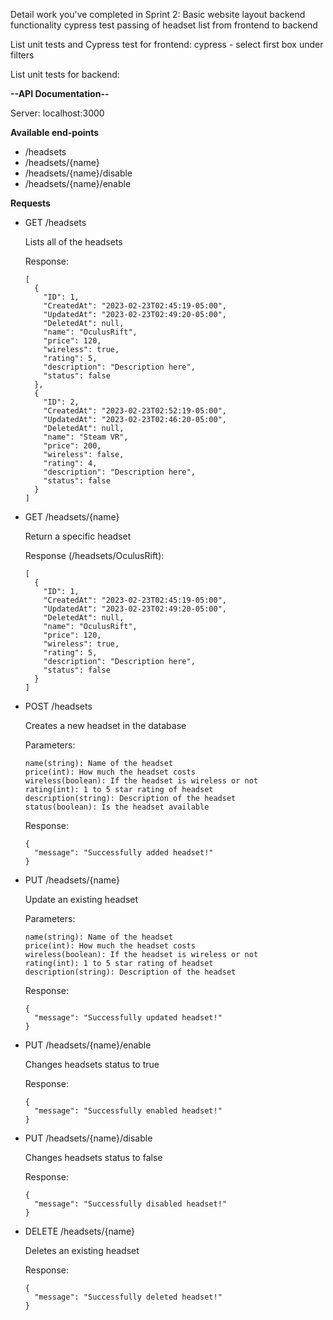Detail work you've completed in Sprint 2:
Basic website layout
backend functionality
cypress test
passing of headset list from frontend to backend

List unit tests and Cypress test for frontend:
cypress - select first box under filters

List unit tests for backend:


**--API Documentation--**

Server: localhost:3000

**Available end-points**

  - /headsets
  - /headsets/{name}
  - /headsets/{name}/disable
  - /headsets/{name}/enable


**Requests**

- GET /headsets

    Lists all of the headsets

    Response:
            
      [
        {
          "ID": 1,
          "CreatedAt": "2023-02-23T02:45:19-05:00",
          "UpdatedAt": "2023-02-23T02:49:20-05:00",
          "DeletedAt": null,
          "name": "OculusRift",
          "price": 120,
          "wireless": true,
          "rating": 5,
          "description": "Description here",
          "status": false
        },
        {
          "ID": 2,
          "CreatedAt": "2023-02-23T02:52:19-05:00",
          "UpdatedAt": "2023-02-23T02:46:20-05:00",
          "DeletedAt": null,
          "name": "Steam VR",
          "price": 200,
          "wireless": false,
          "rating": 4,
          "description": "Description here",
          "status": false
        }
      ]

- GET /headsets/{name}

    Return a specific headset
    
    Response (/headsets/OculusRift): 
    
      [
        {
          "ID": 1,
          "CreatedAt": "2023-02-23T02:45:19-05:00",
          "UpdatedAt": "2023-02-23T02:49:20-05:00",
          "DeletedAt": null,
          "name": "OculusRift",
          "price": 120,
          "wireless": true,
          "rating": 5,
          "description": "Description here",
          "status": false
        }
      ]

- POST /headsets

    Creates a new headset in the database
    
    Parameters:
      
      name(string): Name of the headset
      price(int): How much the headset costs
      wireless(boolean): If the headset is wireless or not
      rating(int): 1 to 5 star rating of headset
      description(string): Description of the headset
      status(boolean): Is the headset available
    
    Response:
    
      {
        "message": "Successfully added headset!"
      }

- PUT /headsets/{name}

    Update an existing headset
    
    Parameters:
      
      name(string): Name of the headset
      price(int): How much the headset costs
      wireless(boolean): If the headset is wireless or not
      rating(int): 1 to 5 star rating of headset
      description(string): Description of the headset

    Response:

      {
        "message": "Successfully updated headset!"
      }

- PUT /headsets/{name}/enable
    
    Changes headsets status to true
    
    Response:

      {
        "message": "Successfully enabled headset!"
      }

- PUT /headsets/{name}/disable
    
    Changes headsets status to false
    
    Response:

      {
        "message": "Successfully disabled headset!"
      }

- DELETE /headsets/{name}
  
    Deletes an existing headset
    
    Response:

      {
        "message": "Successfully deleted headset!"
      }


      
    
    

    
      
    
      
      
    
      
      
        
      
      
     










